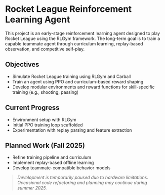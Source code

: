 # Rocket League Reinforcement Learning Agent

This project is an early-stage reinforcement learning agent designed to play Rocket League using the RLGym framework. The long-term goal is to train a capable teammate agent through curriculum learning, replay-based observation, and competitive self-play.

## Objectives

- Simulate Rocket League training using RLGym and Carball
- Train an agent using PPO and curriculum-based reward shaping
- Develop modular environments and reward functions for skill-specific training (e.g., shooting, passing)

## Current Progress

- Environment setup with RLGym
- Initial PPO training loop scaffolded
- Experimentation with replay parsing and feature extraction

## Planned Work (Fall 2025)

- Refine training pipeline and curriculum
- Implement replay-based offline learning
- Develop teammate-compatible behavior models

> *Development is temporarily paused due to hardware limitations. Occasional code refactoring and planning may continue during summer 2025.*
